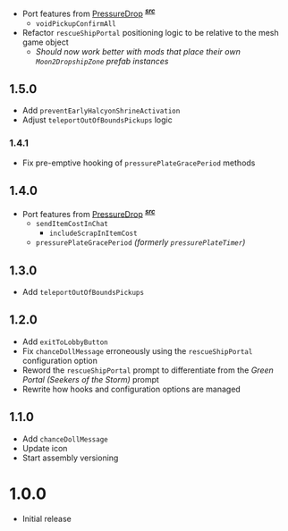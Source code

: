 - Port features from [PressureDrop](https://thunderstore.io/package/itsschwer/PressureDrop/) <sup>[***src***](https://github.com/itsschwer/pressure-drop)</sup>
    - `voidPickupConfirmAll`
- Refactor `rescueShipPortal` positioning logic to be relative to the mesh game object
    - *Should now work better with mods that place their own `Moon2DropshipZone` prefab instances*

## 1.5.0
- Add `preventEarlyHalcyonShrineActivation`
- Adjust `teleportOutOfBoundsPickups` logic

### 1.4.1
- Fix pre-emptive hooking of `pressurePlateGracePeriod` methods

## 1.4.0
- Port features from [PressureDrop](https://thunderstore.io/package/itsschwer/PressureDrop/) <sup>[***src***](https://github.com/itsschwer/pressure-drop)</sup>
    - `sendItemCostInChat`
        - `includeScrapInItemCost`
    - `pressurePlateGracePeriod` *(formerly `pressurePlateTimer`)*

## 1.3.0
- Add `teleportOutOfBoundsPickups`

## 1.2.0
- Add `exitToLobbyButton`
- Fix `chanceDollMessage` erroneously using the `rescueShipPortal` configuration option
- Reword the `rescueShipPortal` prompt to differentiate from the *Green Portal (Seekers of the Storm)* prompt
- Rewrite how hooks and configuration options are managed

## 1.1.0
- Add `chanceDollMessage`
- Update icon
- Start assembly versioning

# 1.0.0
- Initial release
